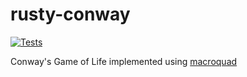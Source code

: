 # rusty-conway
[![Tests](https://github.com/matias-gonz/rusty-conway/actions/workflows/tests.yml/badge.svg)](https://github.com/matias-gonz/rusty-conway/actions/workflows/tests.yml)

Conway's Game of Life implemented using [macroquad](https://github.com/not-fl3/macroquad)
